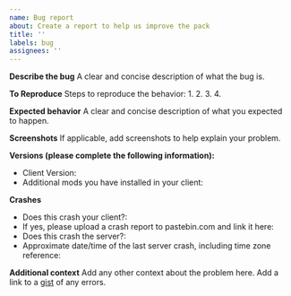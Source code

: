 ```yaml
---
name: Bug report
about: Create a report to help us improve the pack
title: ''
labels: bug
assignees: ''
---
```


**Describe the bug**
A clear and concise description of what the bug is.

**To Reproduce**
Steps to reproduce the behavior:
1. 
2. 
3. 
4. 

**Expected behavior**
A clear and concise description of what you expected to happen.

**Screenshots**
If applicable, add screenshots to help explain your problem.

**Versions (please complete the following information):**
 - Client Version:
 - Additional mods you have installed in your client:

**Crashes**
- Does this crash your client?:
- If yes, please upload a crash report to pastebin.com and link it here: 
- Does this crash the server?:
- Approximate date/time of the last server crash, including time zone reference:

**Additional context**
Add any other context about the problem here.
Add a link to a [gist](https://gist.github.com/) of any errors.
